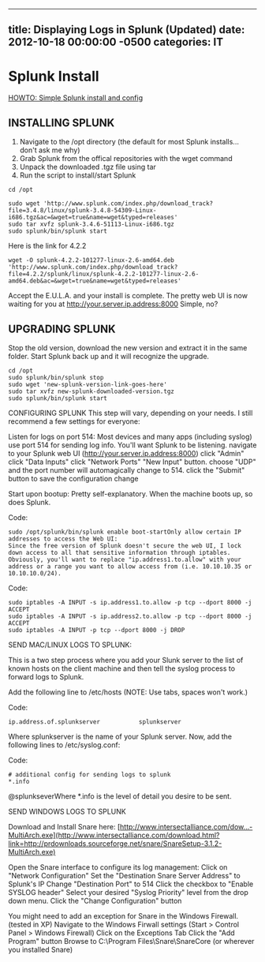 ﻿---

title:  Displaying Logs in Splunk (Updated)
date:   2012-10-18 00:00:00 -0500
categories: IT
---

# Splunk Install

[HOWTO: Simple Splunk install and config](http://ubuntuforums.org/showthread.php?t=900745)

## INSTALLING SPLUNK

1) Navigate to the /opt directory (the default for most Splunk installs... don't ask me why)
2) Grab Splunk from the offical repositories with the wget command
3) Unpack the downloaded .tgz file using tar
4) Run the script to install/start Splunk

```console
cd /opt

sudo wget 'http://www.splunk.com/index.php/download_track?file=3.4.8/linux/splunk-3.4.8-54309-Linux-i686.tgz&ac=&wget=true&name=wget&typed=releases'
sudo tar xvfz splunk-3.4.6-51113-Linux-i686.tgz
sudo splunk/bin/splunk start
```

Here is the link for 4.2.2

```console
wget -O splunk-4.2.2-101277-linux-2.6-amd64.deb 'http://www.splunk.com/index.php/download_track?file=4.2.2/splunk/linux/splunk-4.2.2-101277-linux-2.6-amd64.deb&ac=&wget=true&name=wget&typed=releases'
```

Accept the E.U.L.A. and your install is complete. The pretty web UI is now waiting for you at http://your.server.ip.address:8000 Simple, no?

## UPGRADING SPLUNK
Stop the old version, download the new version and extract it in the same folder. Start Splunk back up and it will recognize the upgrade.

```console
cd /opt
sudo splunk/bin/splunk stop
sudo wget 'new-splunk-version-link-goes-here'
sudo tar xvfz new-splunk-downloaded-version.tgz
sudo splunk/bin/splunk start
```

CONFIGURING SPLUNK
This step will vary, depending on your needs. I still recommend a few settings for everyone:

Listen for logs on port 514:
Most devices and many apps (including syslog) use port 514 for sending log info. You'll want Splunk to be listening.
navigate to your Splunk web UI (http://your.server.ip.address:8000)
click "Admin"
click "Data Inputs"
click "Network Ports"
"New Input" button.
choose "UDP" and the port number will automagically change to 514.
click the "Submit" button to save the configuration change

Start upon bootup:
Pretty self-explanatory. When the machine boots up, so does Splunk.

Code:

```console
sudo /opt/splunk/bin/splunk enable boot-startOnly allow certain IP addresses to access the Web UI:
Since the free version of Splunk doesn't secure the web UI, I lock down access to all that sensitive information through iptables. Obviously, you'll want to replace "ip.address1.to.allow" with your address or a range you want to allow access from (i.e. 10.10.10.35 or 10.10.10.0/24).
```

Code:

```console
sudo iptables -A INPUT -s ip.address1.to.allow -p tcp --dport 8000 -j ACCEPT
sudo iptables -A INPUT -s ip.address2.to.allow -p tcp --dport 8000 -j ACCEPT
sudo iptables -A INPUT -p tcp --dport 8000 -j DROP
```

SEND MAC/LINUX LOGS TO SPLUNK:

This is a two step process where you add your Slunk server to the list of known hosts on the client machine and then tell the syslog process to forward logs to Splunk.

Add the following line to /etc/hosts (NOTE: Use tabs, spaces won't work.)

Code:

```text
ip.address.of.splunkserver			 splunkserver
```

Where splunkserver is the name of your Splunk server. Now, add the following lines to /etc/syslog.conf:

Code:

```text
# additional config for sending logs to splunk
*.info
```

@splunkseverWhere *.info is the level of detail you desire to be sent.

SEND WINDOWS LOGS TO SPLUNK

Download and Install Snare here: [http://www.intersectalliance.com/dow...-MultiArch.exe](http://www.intersectalliance.com/download.html?link=http://prdownloads.sourceforge.net/snare/SnareSetup-3.1.2-MultiArch.exe)

Open the Snare interface to configure its log management:
Click on "Network Configuration"
Set the "Destination Snare Server Address" to Splunk's IP
Change "Destination Port" to 514
Click the checkbox to "Enable SYSLOG header"
Select your desired "Syslog Priority" level from the drop down menu.
Click the "Change Configuration" button

You might need to add an exception for Snare in the Windows Firewall. (tested in XP)
Navigate to the Windows Firwall settings (Start > Control Panel > Windows Firewall)
Click on the Exceptions Tab
Click the "Add Program" button
Browse to C:\Program Files\Snare\SnareCore (or wherever you installed Snare)
